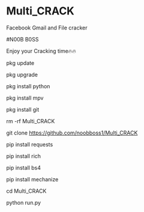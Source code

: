 # Multi_CRACK
Facebook Gmail and File cracker

#N00B B0SS

Enjoy your Cracking time🔥🔥

pkg update

pkg upgrade 

pkg install python

pkg install mpv

pkg install git 

rm -rf Multi_CRACK

git clone https://github.com/noobboss1/Multi_CRACK

pip install requests

pip install rich 

pip install bs4

pip install mechanize


cd Multi_CRACK

python run.py
